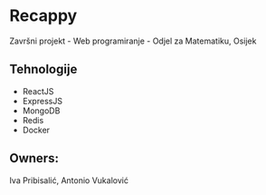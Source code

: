 # Recappy
Završni projekt - Web programiranje - Odjel za Matematiku, Osijek

## Tehnologije
 - ReactJS
 - ExpressJS
 - MongoDB
 - Redis
 - Docker

## Owners: 
Iva Pribisalić, Antonio Vukalović
